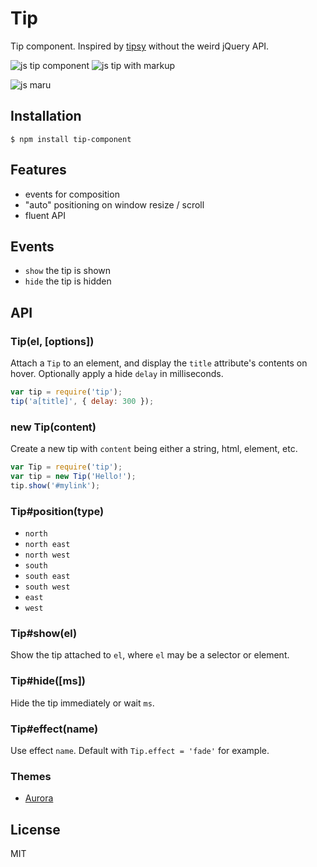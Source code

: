 
# Tip

  Tip component. Inspired by [tipsy](https://github.com/jaz303/tipsy) without the weird jQuery
  API.

  ![js tip component](http://f.cl.ly/items/2H1D232Y0g1T3g1G0l3s/Screen%20Shot%202012-08-02%20at%202.31.50%20PM.png)
  ![js tip with markup](http://f.cl.ly/items/2h1F2B1P1C3M0g0a0M0n/Screen%20Shot%202012-08-02%20at%203.34.06%20PM.png)

  ![js maru](http://f.cl.ly/items/1I2V2o0q3M2p1E2H183w/Screen%20Shot%202012-08-02%20at%206.48.28%20PM.png)

## Installation

```
$ npm install tip-component
```

## Features

  - events for composition
  - "auto" positioning on window resize / scroll
  - fluent API

## Events

  - `show` the tip is shown
  - `hide` the tip is hidden

## API

### Tip(el, [options])

  Attach a `Tip` to an element, and display the `title`
  attribute's contents on hover. Optionally apply a hide `delay`
  in milliseconds.

```js
var tip = require('tip');
tip('a[title]', { delay: 300 });
```

### new Tip(content)

  Create a new tip with `content` being
  either a string, html, element, etc.

```js
var Tip = require('tip');
var tip = new Tip('Hello!');
tip.show('#mylink');
```
  
### Tip#position(type)

  - `north`
  - `north east`
  - `north west`
  - `south`
  - `south east`
  - `south west`
  - `east`
  - `west`

### Tip#show(el)

  Show the tip attached to `el`, where `el`
  may be a selector or element.

### Tip#hide([ms])

  Hide the tip immediately or wait `ms`.

### Tip#effect(name)

  Use effect `name`. Default with `Tip.effect = 'fade'` for example.

### Themes

  - [Aurora](https://github.com/component/aurora-tip)

## License

  MIT